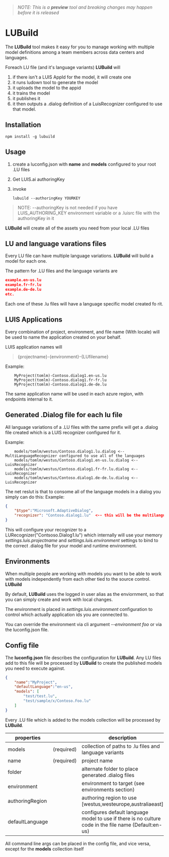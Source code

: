 > *NOTE: This is a **preview** tool and breaking changes may happen before it is released*

# **LUBuild**
The **LUBuild** tool makes it easy for you to manage working with multiple model definitions among a team members across data centers and languages.

Foreach LU file (and it's language variants) **LUBuild** will
1. if there isn't a LUIS AppId for the model, it will create one
2. it runs ludown tool to generate the model
3. it uploads the model to the appid
4. it trains the model
5. it publishes it
6. it then outputs a .dialog definition of a LuisRecognizer configured to use that model.

## Installation

```npm install -g lubuild```

## Usage
1. create a luconfig.json with **name** and **models** configured to your root .LU files
2. Get LUIS.ai authoringKey
3. invoke 
     
    ```lubuild --authoringKey YOURKEY```

> NOTE: --authoringKey is not needed if you have LUIS_AUTHORING_KEY environment variable or a .luisrc file with the authoringKey in it

**LUBuild** will create all of the assets you need from your local .LU files

## LU and language varations files
Every LU file can have multiple language variations.  **LUBuild** will build a model for each one.  

The pattern for .LU files and the language variants are
```json
example.en-us.lu
example.fr-fr.lu
example.de-de.lu
etc.
````
Each one of these .lu files will have a language specific model created fo rit.

## LUIS Applications 

Every combination of project, environment, and file name (With locale) will be used
to name the application created on your behalf.

LUIS application names will 
> {projectname}-{environment}-{LUfilename}

Example:
```
    MyProject(tomlm)-Contoso.dialog1.en-us.lu
    MyProject(tomlm)-Contoso.dialog1.fr-fr.lu
    MyProject(tomlm)-Contoso.dialog1.de-de.lu
```
The same application name will be used in each azure region, with endpoints internal to it.

## Generated .Dialog file for each lu file
All language variations of a .LU files with the same prefix will get a .dialog file created
which is a LUIS recognizer configured for it. 

Example:
```
    models/tomlm/westus/Contoso.dialog1.lu.dialog <-- MultiLanguageRecognizer configured to use all of the languages 
    models/tomlm/westus/Contoso.dialog1.en-us.lu.dialog <-- LuisRecognizer 
    models/tomlm/westus/Contoso.dialog1.fr-fr.lu.dialog <-- LuisRecognizer 
    models/tomlm/westus/Contoso.dialog1.de-de.lu.dialog <-- LuisRecognizer 
```

The net reslut is that to consome all of the language models in a dialog you simply can do this:
Example:
```json
{
    "$type":"Microsoft.AdaptiveDialog",
    "recognizer": "Contoso.dialog1.lu"  <-- this will be the multilanguage model with all variations
}
```

This will configure your recognizer to a LURecognizer("Contsoso.Dialog1.lu") which internally
will use your memory *settings.luis.projectname* and *settings.luis.environment* settings to
bind to the correct .dialog file for your model and runtime environment.

## Environments
When multiple people are working with models you want to be able to work with models
independently from each other tied to the source control.  **LUBuild**

By default, **LUBuild** uses the logged in user alias as the enviornment, so that you can
simply create and work with local changes.  

The environment is placed in *settings.luis.environment* configuration to control which
actually application ids you are connected to.

You can override the environment via cli argument *--environment foo* or via the luconfig.json
file.

## Config file
The **luconfig.json** file describes the configuration for **LUBuild**.  Any LU files add to this file 
will be processed by **LUBuild** to create the published models you need to execute against.

```json
{
    "name":"MyProject",
    "defaultLanguage":"en-us",
    "models": [
        "test/test.lu",
        "test/sample/x/Contoso.Foo.lu"
    ]
}
```
Every .LU file which is added to the models collection will be processed by **LUBuild**.

| properties      |            | description                                                                                           |
|-----------------|------------|-------------------------------------------------------------------------------------------------------|
| models          | (required) | collection of paths to .lu files and language variants                                                |
| name            | (required) | project name                                                                                          |
| folder          |            | alternate folder to place generated .dialog files                                                     |
| environment     |            | environment to target (see environments section)                                                      |
| authoringRegion |            | authoring region to use [westus,westeurope,australiaeast]                                             |
| defaultLanguage |            | configures default language model to use if there is no culture code in the file name (Default:en-us) |

All command line args can be placed in the config file, and vice versa, except for the **models** collection itself


